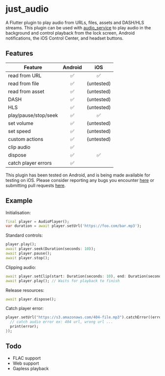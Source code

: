 # just_audio

A Flutter plugin to play audio from URLs, files, assets and DASH/HLS streams. This plugin can be used with [audio_service](https://pub.dev/packages/audio_service) to play audio in the background and control playback from the lock screen, Android notifications, the iOS Control Center, and headset buttons.

## Features

| Feature              | Android   | iOS        |
| -------              | :-------: | :-----:    |
| read from URL        | ✅        | ✅         |
| read from file       | ✅        | (untested) |
| read from asset      | ✅        | (untested) |
| DASH                 | ✅        | (untested) |
| HLS                  | ✅        | (untested) |
| play/pause/stop/seek | ✅        | ✅         |
| set volume           | ✅        | (untested) |
| set speed            | ✅        | (untested) |
| custom actions       | ✅        | (untested) |
| clip audio           | ✅        |            |
| dispose              | ✅        | ✅         |
| catch player errors  | ✅        |            |

This plugin has been tested on Android, and is being made available for testing on iOS. Please consider reporting any bugs you encounter [here](https://github.com/ryanheise/just_audio/issues) or submitting pull requests [here](https://github.com/ryanheise/just_audio/pulls).

## Example

Initialisation:

```dart
final player = AudioPlayer();
var duration = await player.setUrl('https://foo.com/bar.mp3');
```

Standard controls:

```dart
player.play();
await player.seek(Duration(seconds: 10));
await player.pause();
await player.stop();
```

Clipping audio:

```dart
await player.setClip(start: Duration(seconds: 10), end: Duration(seconds: 20));
await player.play(); // Waits for playback to finish
```

Release resources:

```dart
await player.dispose();
```

Catch player error: 

```dart
player.setUrl("https://s3.amazonaws.com/404-file.mp3").catchError((error) {
  // catch audio error ex: 404 url, wrong url ...
  print(error);
});
```

## Todo

* FLAC support
* Web support
* Gapless playback
